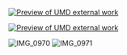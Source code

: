[![Preview of UMD external work](UMD_external_work_preview.png)](UMD%20external%20work.pdf)

[![Preview of UMD external work](UMD_external_work_preview2.png)](UMD%20external%20work.pdf)


![IMG_0970](https://github.com/user-attachments/assets/2ccffff0-e91f-43ff-9951-75ac39d45405)
![IMG_0971](https://github.com/user-attachments/assets/b3f7c411-d5f1-48d0-88fd-008b7e9c0ef5)
